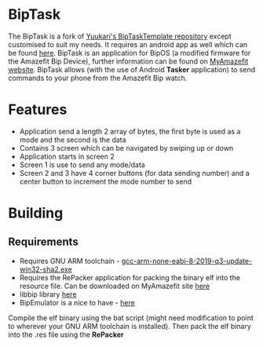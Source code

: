 # BipTask

The BipTask is a fork of [Yuukari's BipTaskTemplate repository]( https://github.com/Yuukari/BipTaskTemplate) 
except customised to suit my needs. It requires an android app as well which can be found 
[here](https://github.com/Yuukari/BipTask). BipTask is an application for BipOS 
(a modified firmware for the Amazefit Bip Device), further information can be found on 
[MyAmazefit website](https://myamazfit.ru). BipTask allows (with the use of Android **Tasker** application) 
to send commands to your phone from the Amazefit Bip watch.

# Features
- Application send a length 2 array of bytes, the first byte is used as a mode and the second is the data
- Contains 3 screen which can be navigated by swiping up or down
- Application starts in screen 2
- Screen 1 is use to send any mode/data
- Screen 2 and 3 have 4 corner buttons (for data sending number) and a center button to increment the mode number to send

# Building
## Requirements
- Requires GNU ARM toolchain - [gcc-arm-none-eabi-8-2019-q3-update-win32-sha2.exe](https://developer.arm.com/tools-and-software/open-source-software/developer-tools/gnu-toolchain/gnu-rm/downloads)
- Requires the RePacker application for packing the binary elf into the resource file. Can be downloaded on MyAmazefit site [here](https://myamazfit.ru/threads/bip-razrabotka-prilozhenij-dlja-bipos-sdk.1170/)
- libbip library [here](https://github.com/MNVolkov/libbip)
- BipEmulator is a nice to have - [here](https://github.com/freebip/BipEmulator)

Compile the elf binary using the bat script (might need modification to point to wherever your GNU ARM toolchain is installed). 
Then pack the elf binary into the .res file using the **RePacker**
